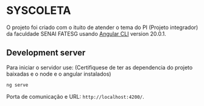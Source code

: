 # SYSCOLETA
O projeto foi criado com o ituito de atender o tema do PI (Projeto integrador) da faculdade SENAI FATESG usando [Angular CLI](https://github.com/angular/angular-cli) version 20.0.1.

## Development server

Para iniciar o servidor use: (Certifiquese de ter as dependencia do projeto baixadas e o node e o angular instalados)

```bash
ng serve
```

Porta de comunicação e URL: `http://localhost:4200/`. 
